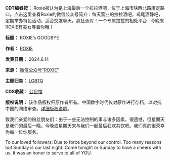 **CDT编者按：**  Roxie被认为是上海最后一个拉拉酒吧，位于上海市陕西北路康定路口。点击这里查看Roxie的微信公众号简介：每天营业的拉拉酒吧，鸡尾酒静吧，定期举办特色活动，适合交友聊天，疯狂派对！一个专属拉拉的相处平台…今晚来ROXIE有美女等着你哦！




**标题：** ROXIE’s GOODBYE  

**作者：** [ROXIE](https://chinadigitaltimes.net/space/ROXIE)  

**发表日期：** 2024.6.14  

**来源：** [微信公众号“ROXIE”](https://web.archive.org/web/20240616045238/https://mp.weixin.qq.com/s/3jY119cot3qHlkYTomA8HQ)  

**主题归类：** [LGBTQ](https://chinadigitaltimes.net/space/LGBTQ)  

**CDS收藏：** [公民馆](https://chinadigitaltimes.net/space/%E5%85%AC%E6%B0%91%E9%A6%86)  

**版权说明：** 该作品版权归原作者所有。中国数字时代仅对原作进行存档，以对抗中国的网络审查。[详细版权说明](https://chinadigitaltimes.net/chinese/copyright)。


致我们亲爱的粉丝朋友们：由于一些无法控制的事与诸多因素，很遗憾，但星期天是我们的最后一晚。今晚或星期天来与我们一起最后狂欢共饮吧。我们真的很荣幸为每一位你服务。


To our loved followers: Due to force beyond our control. Too many reasons but Sunday is our last night. Come tonight or Sunday to have a cheers with us. It was an honor to serve to all of YOU. 

